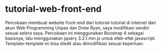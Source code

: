 # tutorial-web-front-end
Percobaan membuat website front-end dari tutorial-tutorial di internet dari akun Web Programming Unpas dan Drew Ryan, saya modifikasi sendiri sesuai selera saya.
Percobaan ini menggunakan Boostrap 4 sebagai basisnya, lalu menggunakan jquery 3.2.1.min.js untuk efek-efek javascript.
Template-template ini bisa diedit atau dimodifikasi sesuai keperluan.
